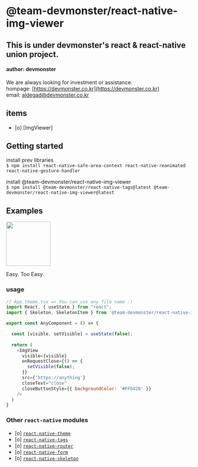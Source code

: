 # @team-devmonster/react-native-img-viewer
## This is under devmonster's react & react-native union project.

#### author: devmonster 

We are always looking for investment or assistance.<br>
hompage: [https://devmonster.co.kr](https://devmonster.co.kr)<br>
email: [aldegad@devmonster.co.kr](mailto:aldegad@devmonster.co.kr)

## items
- [o] [ImgViewer]

## Getting started
install prev libraries<br>
`$ npm install react-native-safe-area-context react-native-reanimated react-native-gesture-handler`<br>

install @team-devmonster/react-native-img-viewer<br>
`$ npm install @team-devmonster/react-native-tags@latest @team-devmonster/react-native-img-viewer@latest`


## Examples

<img src="https://github.com/team-devmonster/react-native-modules/local_modules/imgViewer/screenshots/imgViewer01.png" width="120">

Easy. Too Easy.

### usage

```javascript
// App.theme.tsx => You can use any file name :)
import React, { useState } from "react";
import { Skeleton, SkeletonItem } from '@team-devmonster/react-native-img-viewer';

export const AnyComponent = () => {

  const [visible, setVisible] = useState(false);
  
  return (
    <ImgView 
      visible={visible}
      onRequestClose={() => {
        setVisible(false);
      }}
      src={'https://anything'}
      closeText="close"
      closeButtonStyle={{ backgroundColor: '#FF6420' }}
    />
  )
}
```

### Other `react-native` modules

- [o] [`react-native-theme`](https://www.npmjs.com/package/@team-devmonster/react-native-theme)
- [o] [`react-native-tags`](https://www.npmjs.com/package/@team-devmonster/react-native-tags)
- [o] [`react-native-router`](https://www.npmjs.com/package/@team-devmonster/react-native-router)
- [o] [`react-native-form`](https://www.npmjs.com/package/@team-devmonster/react-native-form)
- [o] [`react-native-skeleton`](https://www.npmjs.com/package/@team-devmonster/react-native-skeleton)